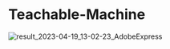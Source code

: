 # Teachable-Machine



![result_2023-04-19_13-02-23_AdobeExpress](https://user-images.githubusercontent.com/129834529/232974508-5d1cef41-7789-4300-b0d9-f2680328b2c2.gif)

